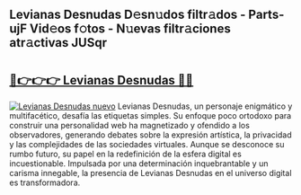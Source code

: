 ## Levianas Desnudas D𝚎sn𝚞dos filtr𝚊dos - Parts-ujF Vid𝚎os f𝚘tos - N𝚞evas filtr𝚊ciones atr𝚊ctivas JUSqr

# <h2><a href="http://mb8n3w.tromn.icu/?c=Levianas+Desnudas">🔗👉👉👉 Levianas Desnudas 🔗🔗</a></h2>

[![Levianas Desnudas nuevo](https://i.imgur.com/pEAQMta.gif)](http://mb8n3w.tromn.icu/?c=Levianas+Desnudas)
Levianas Desnudas, un personaje enigmático y multifacético, desafía las etiquetas simples. Su enfoque poco ortodoxo para construir una personalidad web ha magnetizado y ofendido a los observadores, generando debates sobre la expresión artística, la privacidad y las complejidades de las sociedades virtuales. Aunque se desconoce su rumbo futuro, su papel en la redefinición de la esfera digital es incuestionable. Impulsada por una determinación inquebrantable y un carisma innegable, la presencia de Levianas Desnudas en el universo digital es transformadora.
